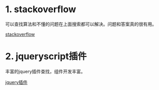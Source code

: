# 1. stackoverflow

可以查找算法和不懂的问题在上面搜索都可以解决。问题和答案真的很有用。

[stackoverflow](http://stackoverflow.com/)

# 2. jqueryscript插件

丰富的jquery插件查找，组件开发丰富。

[jquery插件](http://www.jqueryscript.net/)
 

